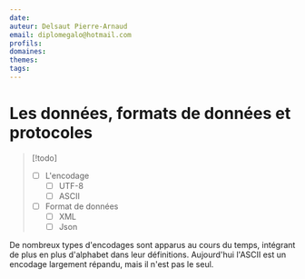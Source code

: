 ```yaml
---
date: 
auteur: Delsaut Pierre-Arnaud 
email: diplomegalo@hotmail.com
profils:
domaines:
themes:
tags:
---
```

# Les données, formats de données et protocoles

>[!todo]
>- [ ] L'encodage
>	- [ ] UTF-8
>	- [ ] ASCII
>- [ ] Format de données
>	- [ ] XML
>	- [ ] Json

De nombreux types d'encodages sont apparus au cours du temps, intégrant de plus en plus d'alphabet dans leur définitions. Aujourd'hui l'ASCII est un encodage largement répandu, mais il n'est pas le seul.